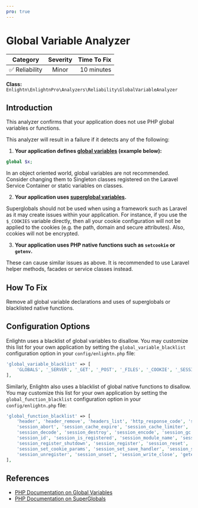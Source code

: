 ```yaml
---
pro: true
---
```


# Global Variable Analyzer <Badge text="PRO" type="tip"/>

| Category       | Severity   | Time To Fix  |
| -------------  |:----------:| ------------:|
| :white_check_mark: Reliability | Minor | 10 minutes  |

**Class:** `Enlightn\EnlightnPro\Analyzers\Reliability\GlobalVariableAnalyzer`

## Introduction

This analyzer confirms that your application does not use PHP global variables or functions.

This analyzer will result in a failure if it detects any of the following:

1. **Your application defines [global variables](https://www.php.net/manual/en/language.variables.scope.php) (example below):**

```php
global $x;
```

In an object oriented world, global variables are not recommended. Consider changing them to Singleton classes registered on the Laravel Service Container or static variables on classes.

2. **Your application uses [superglobal variables](https://www.php.net/manual/en/language.variables.superglobals).**

Superglobals should not be used when using a framework such as Laravel as it may create issues within your application. For instance, if you use the `$_COOKIES` variable directly, then all your cookie configuration will not be applied to the cookies (e.g. the path, domain and secure attributes). Also, ccokies will not be encrypted.

3. **Your application uses PHP native functions such as `setcookie` or `getenv`.**
   
These can cause similar issues as above. It is recommended to use Laravel helper methods, facades or service classes instead.

## How To Fix

Remove all global variable declarations and uses of superglobals or blacklisted native functions.

## Configuration Options

Enlightn uses a blacklist of global variables to disallow. You may customize this list for your own application by setting the `global_variable_blacklist` configuration option in your `config/enlightn.php` file:

```php
'global_variable_blacklist' => [
    'GLOBALS', '_SERVER', '_GET', '_POST', '_FILES', '_COOKIE', '_SESSION', '_REQUEST', '_ENV',
],
```

Similarly, Enlightn also uses a blacklist of global native functions to disallow. You may customize this list for your own application by setting the `global_function_blacklist` configuration option in your `config/enlightn.php` file:

```php
'global_function_blacklist' => [
    'header', 'header_remove', 'headers_list', 'http_response_code', 'setcookie', 'setrawcookie',
    'session_abort', 'session_cache_expire', 'session_cache_limiter', 'session_commit', 'session_create_id',
    'session_decode', 'session_destroy', 'session_encode', 'session_gc', 'session_get_cookie_params',
    'session_id', 'session_is_registered', 'session_module_name', 'session_name', 'session_regenerate_id',
    'session_register_shutdown', 'session_register', 'session_reset', 'session_save_path',
    'session_set_cookie_params', 'session_set_save_handler', 'session_start', 'session_status',
    'session_unregister', 'session_unset', 'session_write_close', 'getenv', 'putenv',
],
```

## References

- [PHP Documentation on Global Variables](https://www.php.net/manual/en/language.variables.scope.php)
- [PHP Documentation on SuperGlobals](https://www.php.net/manual/en/language.variables.superglobals)